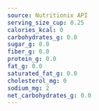 ```yaml
---
source: Nutritionix API
serving_size_cup: 0.25
calories_kcal: 0
carbohydrates_g: 0.0
sugar_g: 0.0
fiber_g: 0.0
protein_g: 0.0
fat_g: 0.0
saturated_fat_g: 0.0
cholesterol_mg: 0
sodium_mg: 2
net_carbohydrates_g: 0.0
---
```


